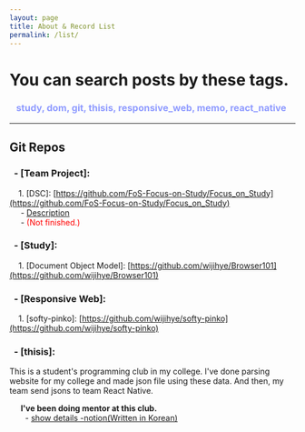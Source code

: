 ```yaml
---
layout: page
title: About & Record List
permalink: /list/
---
```


# You can search posts by these tags.

### &nbsp;&nbsp; <span style="color:#8f9bff">study, dom, git, thisis, responsive_web, memo, react_native</span>

---

## Git Repos

### &nbsp; - [Team Project]:

&nbsp;&nbsp;&nbsp; 1. [DSC]: [https://github.com/FoS-Focus-on-Study/Focus_on_Study](https://github.com/FoS-Focus-on-Study/Focus_on_Study)  
&nbsp;&nbsp;&nbsp;&nbsp; - [Description](https://www.notion.so/DSC-3-Web-2987661edbb243798db7c20e2f66254e)  
&nbsp;&nbsp;&nbsp;&nbsp; - <span style="color:red">(Not finished.)</span>

### &nbsp; - [Study]:

&nbsp;&nbsp;&nbsp; 1. [Document Object Model]: [https://github.com/wijihye/Browser101](https://github.com/wijihye/Browser101)

### &nbsp; - [Responsive Web]:

&nbsp;&nbsp;&nbsp; 1. [softy-pinko]: [https://github.com/wijihye/softy-pinko](https://github.com/wijihye/softy-pinko)

### &nbsp; - [thisis]:

This is a student's programming club in my college.
I've done parsing website for my college and made json file using these data. And then, my team send jsons to team React Native.

&nbsp;&nbsp;&nbsp;&nbsp; **I've been doing mentor at this club.**  
&nbsp;&nbsp;&nbsp;&nbsp;&nbsp;&nbsp; - [show details -notion(Written in Korean)](https://www.notion.so/server-study2-14-5804ec0d949345e297a0ec85fa6e7bdd)
